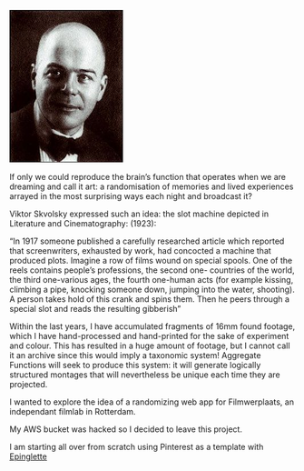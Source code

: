 ![Viktor](https://github.com/helenemartin/filmwerkplaats/blob/master/app/assets/images/Sklovsky.jpg  "Viktor Sklovsky")

If only we could reproduce the brain’s function that operates when we are dreaming and call it art: a randomisation of memories and lived experiences arrayed in the most surprising ways each night and broadcast it?

Viktor Skvolsky expressed such an idea: the slot machine depicted in Literature and Cinematography: (1923):

“In 1917 someone published a carefully researched article which reported that screenwriters, exhausted by work, had concocted a machine that produced plots. 
Imagine a row of films wound on special spools. One of the reels contains people’s professions, the second one- countries of the world, the third one-various ages, the fourth one-human acts (for example kissing, climbing a pipe, knocking someone down, jumping into the water, shooting). A person takes hold of this crank and spins them. Then he peers through a special slot and reads the resulting gibberish”

Within the last years, I have accumulated fragments of 16mm found footage, which I have hand-processed and hand-printed for the sake of experiment and colour. This has resulted in a huge amount of footage, but I cannot call it an archive since this would imply a taxonomic system! Aggregate Functions will seek to produce this system: it will generate logically structured montages that will nevertheless be unique each time they are projected. 

I wanted to explore the idea of a randomizing web app for Filmwerplaats, an independant filmlab in Rotterdam.

My AWS bucket was hacked so I decided to leave this project.

I am starting all over from scratch using Pinterest as a template with [Epinglette](https://epinglette.herokuapp.com/)

